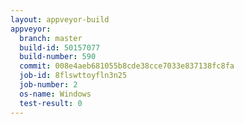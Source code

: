 ```yaml
---
layout: appveyor-build
appveyor:
  branch: master
  build-id: 50157077
  build-number: 590
  commit: 008e4aeb681055b8cde38cce7033e837138fc8fa
  job-id: 8flswttoyfln3n25
  job-number: 2
  os-name: Windows
  test-result: 0
---
```

